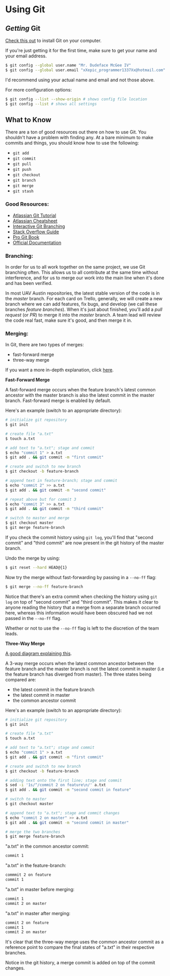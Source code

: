 # Using Git

## *Getting* Git

[Check this out](https://git-scm.com/book/en/v2/Getting-Started-Installing-Git)
to install Git on your computer.

If you're just getting it for the first time, make sure to get your name and
your email address.

```bash
$ git config --global user.name "Mr. Dudeface McGee IV"
$ git config --global user.email "xXepic_programmer1337Xx@hotmail.com"
```
I'd recommend using your actual name and email and not those above.

For more configuration options:
```bash
$ git config --list --show-origin # shows config file location 
$ git config --list # shows all settings
```

## What to Know

There are a ton of good resources out there on how to use Git. You shouldn't
have a problem with finding any. At a bare minimum to make commits and things,
you should know how to use the following:

- `git add`
- `git commit`
- `git pull`
- `git push`
- `git checkout`
- `git branch`
- `git merge`
- `git stash`
 
### Good Resources:
- [Atlassian Git Tutorial](https://www.atlassian.com/git/tutorials)
- [Atlassian Cheatsheet](https://www.atlassian.com/git/tutorials/atlassian-git-cheatsheet)
- [Interactive Git Branching](https://learngitbranching.js.org/)
- [Stack Overflow Guide](https://stackoverflow.com/questions/315911/git-for-beginners-the-definitive-practical-guide)
- [Pro Git Book](https://git-scm.com/book/en/v2)
- [Official Documentation](https://git-scm.com/docs)

### Branching:
In order for us to all work together on the same project, we use Git branching
often. This allows us to all contribute at the same time without interference,
and for us to merge our work into the main line when it's done and has been
verified.

In most UAV Austin repositories, the latest stable version of the code is in the *master*
branch. For each card on Trello, generally, we will create a new branch where we can add features,
fix bugs, and develop (we call these branches *feature branches*). When it's just about finished,
you'll add a *pull request* (or *PR*) to merge it into the *master* branch. A team lead will
review the code real fast, make sure it's good, and then merge it in.

### Merging:
In Git, there are two types of merges:
- fast-forward merge
- three-way merge

If you want a more in-depth explanation, click [here](https://www.atlassian.com/git/tutorials/using-branches/git-merge).

**Fast-Forward Merge**

A fast-forward merge occurs when the feature branch's latest common ancestor
with the master branch is also the latest commit in the master branch. Fast-forward
merge is enabled by default.

Here's an example (switch to an appropriate directory):
```bash
# initialize git repository
$ git init

# create file "a.txt"
$ touch a.txt

# add text to "a.txt"; stage and commit
$ echo "commit 1" > a.txt
$ git add . && git commit -m "first commit"

# create and switch to new branch
$ git checkout -b feature-branch

# append text in feature-branch; stage and commit
$ echo "commit 2" >> a.txt
$ git add . && git commit -m "second commit"

# repeat above but for commit 3
$ echo "commit 3" >> a.txt
$ git add . && git commit -m "third commit"

# switch to master and merge
$ git checkout master
$ git merge feature-branch
```
If you check the commit history using `git log`, you'll find that "second commit" and 
"third commit" are now present in the git history of the master branch.

Undo the merge by using:
```bash
$ git reset --hard HEAD@{1}
```
Now try the merge without fast-forwarding by passing in a `--no-ff` flag:
```bash
$ git merge --no-ff feature-branch
```
Notice that there's an extra commit when checking the history using `git log`
on top of "second commit" and "third commit". This makes it clear to anyone reading the
history that a merge from a separate branch occurred here, whereas this information would
have been obscured had we not passed in the `--no-ff` flag.

Whether or not to use the `--no-ff` flag is left to the discretion of the team leads.

**Three-Way Merge**

[A good diagram explaining this](https://stackoverflow.com/a/4130766/13844610).

A 3-way merge occurs when the latest common ancestor between the feature branch and the
master branch is not the latest commit in master (i.e the feature branch has diverged from master).
The three states being compared are:
- the latest commit in the feature branch
- the latest commit in master
- the common ancestor commit

Here's an example (switch to an appropriate directory):
```bash
# initialize git repository
$ git init

# create file "a.txt"
$ touch a.txt

# add text to "a.txt"; stage and commit
$ echo "commit 1" > a.txt
$ git add . && git commit -m "first commit"

# create and switch to new branch
$ git checkout -b feature-branch

# adding text onto the first line; stage and commit
$ sed -i '1s/^/commit 2 on feature\n/' a.txt
$ git add . && git commit -m "second commit in feature"

# switch to master
$ git checkout master

# append text to "a.txt"; stage and commit changes
$ echo "commit 2 on master" >> a.txt
$ git add . && git commit -m "second commit in master"

# merge the two branches
$ git merge feature-branch
```

"a.txt" in the common ancestor commit:
```bash
commit 1
```

"a.txt" in the feature-branch:
```bash
commmit 2 on feature
commit 1
```

"a.txt" in master before merging:
```bash
commit 1
commit 2 on master
```

"a.txt" in master after merging:
```bash
commit 2 on feature
commit 1
commit 2 on master
```

It's clear that the three-way merge uses the common ancestor commit as a reference point
to compare the final states of "a.txt" in their respective branches. 

Notice in the git history, a merge commit is added on top of the commit changes. 


